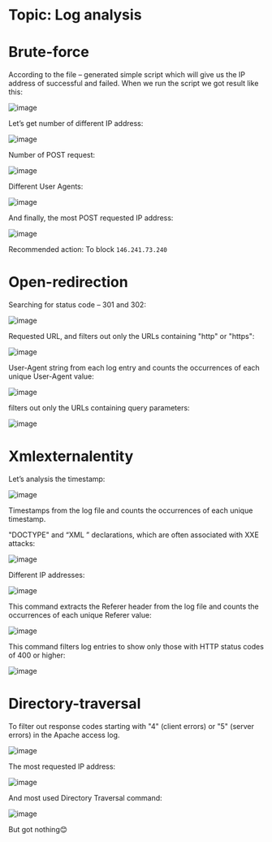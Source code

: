 # Topic: Log analysis


# Brute-force
According to the file – generated simple script which will give us the IP address of successful and failed.
When we run the script we got result like this:

![image](https://github.com/ShTuran/CTFs/assets/111232034/7858017a-fd59-446e-83ba-1675200b24f8)

 
Let’s get number of different IP address:
 
![image](https://github.com/ShTuran/CTFs/assets/111232034/e2830a48-03ec-4891-a91d-f25d3e9baaba)

Number of POST request:

![image](https://github.com/ShTuran/CTFs/assets/111232034/c4018e78-1def-44a7-a239-1a17a31aad05)

Different User Agents:

![image](https://github.com/ShTuran/CTFs/assets/111232034/06502973-afc3-42ad-bfba-27605b59ab4a)

 
And finally, the most POST requested IP address:

![image](https://github.com/ShTuran/CTFs/assets/111232034/b6286c99-7b30-4ac7-b11f-5d52d349ea6e)

 Recommended action: To block `146.241.73.240`





# Open-redirection
Searching for status code – 301 and 302:

![image](https://github.com/ShTuran/CTFs/assets/111232034/eb3eccd7-6bec-4797-9da7-0400e99bad3a)


Requested URL, and filters out only the URLs containing "http" or "https":

![image](https://github.com/ShTuran/CTFs/assets/111232034/49c238c2-6b02-42b2-a346-8821b06b04a3)

User-Agent string from each log entry and counts the occurrences of each unique User-Agent value:

![image](https://github.com/ShTuran/CTFs/assets/111232034/fc89d026-8b76-4df0-b242-4433306a809b)

 
filters out only the URLs containing query parameters:

 ![image](https://github.com/ShTuran/CTFs/assets/111232034/0abfbf61-8e29-4b97-8696-0d655f242ba4)



# Xmlexternalentity
Let’s analysis the timestamp:

![image](https://github.com/ShTuran/CTFs/assets/111232034/eca2aa76-5bcf-40b8-af90-d74e40d19ca6)

 
Timestamps from the log file and counts the occurrences of each unique timestamp.

"DOCTYPE" and “XML  ” declarations, which are often associated with XXE attacks:

![image](https://github.com/ShTuran/CTFs/assets/111232034/dd14c32f-0c93-44ba-9cc8-c83e26fc76c9)

 Different IP addresses:

![image](https://github.com/ShTuran/CTFs/assets/111232034/5f53c913-7913-4dcc-8162-8a2f705d25ef)



This command extracts the Referer header from the log file and counts the occurrences of each unique Referer value:

![image](https://github.com/ShTuran/CTFs/assets/111232034/e050506a-2981-4eb9-9c6c-0dc8d3f3b0fa)

 
This command filters log entries to show only those with HTTP status codes of 400 or higher:

 ![image](https://github.com/ShTuran/CTFs/assets/111232034/ad103c1a-def1-4595-8c68-3468dc56cef6)




# Directory-traversal
To filter out response codes starting with "4" (client errors) or "5" (server errors) in the Apache access log.

 ![image](https://github.com/ShTuran/CTFs/assets/111232034/dd53911b-db7a-4371-9daf-45069ecb7843)


The most requested IP address:

![image](https://github.com/ShTuran/CTFs/assets/111232034/6c8105bc-6089-4d01-ab54-886015918170)


And most used Directory Traversal command:

![image](https://github.com/ShTuran/CTFs/assets/111232034/4cd9c3ba-cfc2-4b6a-ac38-73321e37daf0)

 

But got nothing😊
